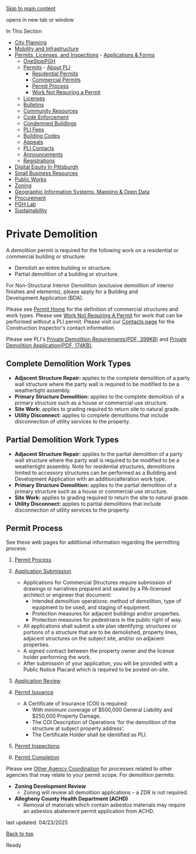 [Skip to main content](https://www.pittsburghpa.gov/Business-Development/Permits-Licenses-and-Inspections/Permits/Commercial-Permits/Private-Demolition#main-content)

opens in new tab or window

In This Section

- [City Planning](https://www.pittsburghpa.gov/Business-Development/City-Planning)
- [Mobility and Infrastructure](https://www.pittsburghpa.gov/Business-Development/Mobility-and-Infrastructure)
- [Permits, Licenses, and Inspections](https://www.pittsburghpa.gov/Business-Development/Permits-Licenses-and-Inspections)  - [Applications & Forms](https://www.pittsburghpa.gov/Business-Development/Permits-Licenses-and-Inspections/Applications-Forms)
  - [OneStopPGH](https://www.pittsburghpa.gov/Business-Development/Permits-Licenses-and-Inspections/OneStopPGH)
  - [Permits](https://www.pittsburghpa.gov/Business-Development/Permits-Licenses-and-Inspections/Permits)    - [About PLI](https://www.pittsburghpa.gov/Business-Development/Permits-Licenses-and-Inspections/Permits/About-PLI)
    - [Residential Permits](https://www.pittsburghpa.gov/Business-Development/Permits-Licenses-and-Inspections/Permits/Residential-Permits)
    - [Commercial Permits](https://www.pittsburghpa.gov/Business-Development/Permits-Licenses-and-Inspections/Permits/Commercial-Permits)
    - [Permit Process](https://www.pittsburghpa.gov/Business-Development/Permits-Licenses-and-Inspections/Permits/Permit-Process)
    - [Work Not Requiring a Permit](https://www.pittsburghpa.gov/Business-Development/Permits-Licenses-and-Inspections/Permits/Work-Not-Requiring-a-Permit)
  - [Licenses](https://www.pittsburghpa.gov/Business-Development/Permits-Licenses-and-Inspections/Licenses)
  - [Bulletins](https://www.pittsburghpa.gov/Business-Development/Permits-Licenses-and-Inspections/PLI-Bulletins)
  - [Community Resources](https://www.pittsburghpa.gov/Business-Development/Permits-Licenses-and-Inspections/Community-Resources)
  - [Code Enforcement](https://www.pittsburghpa.gov/Business-Development/Permits-Licenses-and-Inspections/Code-Enforcement)
  - [Condemned Buildings](https://www.pittsburghpa.gov/Business-Development/Permits-Licenses-and-Inspections/Condemned-Buildings)
  - [PLI Fees](https://www.pittsburghpa.gov/Business-Development/Permits-Licenses-and-Inspections/Fees)
  - [Building Codes](https://www.pittsburghpa.gov/Business-Development/Permits-Licenses-and-Inspections/Building-Codes)
  - [Appeals](https://www.pittsburghpa.gov/Business-Development/Permits-Licenses-and-Inspections/Appeals)
  - [PLI Contacts](https://www.pittsburghpa.gov/Business-Development/Permits-Licenses-and-Inspections/Contacts)
  - [Announcements](https://www.pittsburghpa.gov/Business-Development/Permits-Licenses-and-Inspections/Announcements)
  - [Registrations](https://www.pittsburghpa.gov/Business-Development/Permits-Licenses-and-Inspections/Registrations)
- [Digital Equity In Pittsburgh](https://www.pittsburghpa.gov/Business-Development/Digital-Equity-In-Pittsburgh)
- [Small Business Resources](https://www.pittsburghpa.gov/Business-Development/Small-Business-Resources)
- [Public Works](https://www.pittsburghpa.gov/Business-Development/Public-Works)
- [Zoning](https://www.pittsburghpa.gov/Business-Development/Zoning)
- [Geographic Information Systems, Mapping & Open Data](https://www.pittsburghpa.gov/Business-Development/Geographic-Information-Systems-Mapping-Open-Data)
- [Procurement](https://www.pittsburghpa.gov/Business-Development/Procurement)
- [PGH Lab](https://www.pittsburghpa.gov/Business-Development/PGH-Lab)
- [Sustainability](https://www.pittsburghpa.gov/Business-Development/Sustainability)

# Private Demolition

A demolition permit is required for the following work on a residential or commercial building or structure:

- Demolish an entire building or structure.
- Partial demolition of a building or structure.

For Non-Structural Interior Demolition (exclusive demolition of interior finishes and elements), please apply for a Building and Development Application (BDA).

Please see [Permit Home](https://www.pittsburghpa.gov/Business-Development/Permits-Licenses-and-Inspections/Permits) for the definition of commercial structures and work types. Please see [Work Not Requiring A Permit](https://www.pittsburghpa.gov/Business-Development/Permits-Licenses-and-Inspections/Permits/Work-Not-Requiring-a-Permit) for work that can be performed without a PLI permit. Please visit our [Contacts page](https://www.pittsburghpa.gov/Business-Development/Permits-Licenses-and-Inspections/Contacts) for the Construction Inspector's contact information.

Please see PLI's [Private Demolition Requirements(PDF, 399KB)](https://www.pittsburghpa.gov/files/assets/city/v/1/pli/documents/pli-bulletins/14153_revised_private_demo_requirements.pdf) and [Private Demolition Application(PDF, 174KB)](https://www.pittsburghpa.gov/files/assets/city/v/1/pli/documents/14152_demo_form_fillable.pdf).

## Complete Demolition Work Types

- **Adjacent Structure Repair:** applies to the complete demolition of a party wall structure where the party wall is required to be modified to be a weathertight assembly.
- **Primary Structure Demolition:** applies to the complete demolition of a primary structure such as a house or commercial use structure.
- **Site Work:** applies to grading required to return site to natural grade.
- **Utility Disconnect:** applies to complete demolitions that include disconnection of utility services to the property.

## Partial Demolition Work Types

- **Adjacent Structure Repair:** applies to the partial demolition of a party wall structure where the party wall is required to be modified to be a weathertight assembly. Note for residential structures, demolitions limited to accessory structures can be performed as a Building and Development Application with an addition/alteration work type.
- **Primary Structure Demolition:** applies to the partial demolition of a primary structure such as a house or commercial use structure.
- **Site Work:** applies to grading required to return the site to natural grade.
- **Utility Disconnect:** applies to partial demolitions that include disconnection of utility services to the property.

## Permit Process

See these web pages for additional information regarding the permitting process:

1. [Permit Process](https://www.pittsburghpa.gov/Business-Development/Permits-Licenses-and-Inspections/Permits)
2. [Application Submission](https://www.pittsburghpa.gov/Business-Development/Permits-Licenses-and-Inspections/Permits/Permit-Process)


   - Applications for Commercial Structures require submission of drawings or narratives prepared and sealed by a PA-licensed architect or engineer that document:
     - Intended demolition operations: method of demolition, type of equipment to be used, and staging of equipment.
     - Protection measures for adjacent buildings and/or properties.
     - Protection measures for pedestrians in the public right of way.
   - All applications shall submit a site plan identifying: structures or portions of a structure that are to be demolished, property lines, adjacent structures on the subject site, and/or on adjacent properties.
   - A signed contract between the property owner and the license holder performing the work.
   - After submission of your application, you will be provided with a Public Notice Placard which is required to be posted on-site.
3. [Application Review](https://www.pittsburghpa.gov/Business-Development/Permits-Licenses-and-Inspections/Permits/Permit-Process/Permit-Application-Review)
4. [Permit Issuance](https://www.pittsburghpa.gov/Business-Development/Permits-Licenses-and-Inspections/Permits/Permit-Process/Permit-Issuance)
   - A Certificate of Insurance (COI) is required:
     - With minimum coverage of $500,000 General Liability and $250,000 Property Damage.
     - The COI Description of Operations 'for the demolition of the structure at subject property address’.
     - The Certificate Holder shall be identified as PLI.
5. [Permit Inspections](https://www.pittsburghpa.gov/Business-Development/Permits-Licenses-and-Inspections/Permits/Permit-Process/Permit-Inspections)
6. [Permit Completion](https://www.pittsburghpa.gov/Business-Development/Permits-Licenses-and-Inspections/Permits/Permit-Process/Permit-Completion)

Please see [Other Agency Coordination](https://www.pittsburghpa.gov/Business-Development/Permits-Licenses-and-Inspections/Contacts/Other-Agency-Coordination) for processes related to other agencies that may relate to your permit scope. For demolition permits:

- **Zoning Development Review**
  - Zoning will review all demolition applications – a ZDR is not required.
- **Allegheny County Health Department (ACHD)**
  - Removal of materials which contain asbestos materials may require an asbestos abatement permit application from ACHD.

last updated: 04/23/2025

[Back to top](https://www.pittsburghpa.gov/Business-Development/Permits-Licenses-and-Inspections/Permits/Commercial-Permits/Private-Demolition#body-top)

Ready
